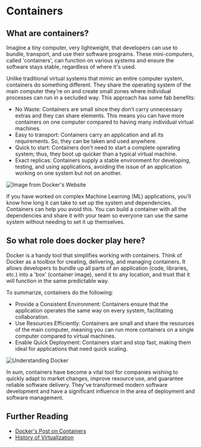 # Containers

## What are containers?

Imagine a tiny computer, very lightweight, that developers can use to bundle, transport, and use their software programs. These mini-computers, called 'containers', can function on various systems and ensure the software stays stable, regardless of where it's used.

Unlike traditional virtual systems that mimic an entire computer system, containers do something different. They share the operating system of the main computer they're on and create small zones where individual processes can run in a secluded way. This approach has some fab benefits:

* No Waste: Containers are small since they don’t carry unnecessary extras and they can share elements. This means you can have more containers on one computer compared to having many individual virtual machines.
* Easy to transport: Containers carry an application and all its requirements. So, they can be taken and used anywhere.
* Quick to start: Containers don't need to start a complete operating system; thus, they boot up quicker than a typical virtual machine.
* Exact replicas: Containers supply a stable environment for developing, testing, and using applications, avoiding the issue of an application working on one system but not on another.

![Image from Docker's Website](https://i.imgur.com/S3pyMlV.png)

If you have worked on complex Machine Learning (ML) applications, you'll know how long it can take to set up the system and dependencies. Containers can help you avoid this. You can build a container with all the dependencies and share it with your team so everyone can use the same system without needing to set it up themselves.

## So what role does docker play here?

Docker is a handy tool that simplifies working with containers. Think of Docker as a toolbox for creating, delivering, and managing containers. It allows developers to bundle up all parts of an application (code, libraries, etc.) into a 'box' (container image), send it to any location, and trust that it will function in the same predictable way.

To summarize, containers do the following:

* Provide a Consistent Environment: Containers ensure that the application operates the same way on every system, facilitating collaboration.
* Use Resources Efficiently: Containers are small and share the resources of the main computer, meaning you can run more containers on a single computer compared to virtual machines.
* Enable Quick Deployment: Containers start and stop fast, making them ideal for applications that need quick scaling.

![Understanding Docker](https://i.imgur.com/QgMwz2y.jpg)

In sum, containers have become a vital tool for companies wishing to quickly adapt to market changes, improve resource use, and guarantee reliable software delivery. They've transformed modern software development and have a significant influence in the area of deployment and software management.

## Further Reading

* [Docker's Post on Containers](https://www.docker.com/resources/what-container/)
* [History of Virtualization](https://courses.devopsdirective.com/docker-beginner-to-pro/lessons/01-history-and-motivation/03-history-of-virtualization)
